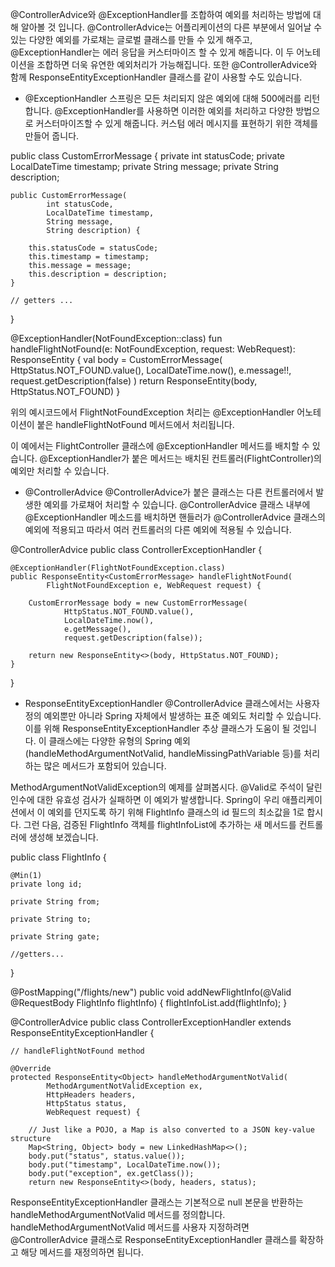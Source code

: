 @ControllerAdvice와 @ExceptionHandler를 조합하여 예외를 처리하는 방법에 대해 알아볼 것 입니다.
@ControllerAdvice는 어플리케이션의 다른 부분에서 일어날 수 있는 
다양한 예외를 가로채는 글로벌 클래스를 만들 수 있게 해주고,
@ExceptionHandler는 에러 응답을 커스터마이즈 할 수 있게 해줍니다.
이 두 어노테이션을 조합하면 더욱 유연한 예외처리가 가능해집니다.
또한 @ControllerAdvice와 함께 ResponseEntityExceptionHandler 클래스를 같이 사용할 수도 있습니다.

- @ExceptionHandler
스프링은 모든 처리되지 않은 예외에 대해 500에러를 리턴합니다.
@ExceptionHandler를 사용하면 이러한 예외를 처리하고 다양한 방법으로 커스터마이즈할 수 있게 해줍니다.
커스텀 에러 메시지를 표현하기 위한 객체를 만들어 줍니다.

public class CustomErrorMessage {
    private int statusCode;
    private LocalDateTime timestamp;
    private String message;
    private String description;

    public CustomErrorMessage(
            int statusCode, 
            LocalDateTime timestamp, 
            String message, 
            String description) {

        this.statusCode = statusCode;
        this.timestamp = timestamp;
        this.message = message;
        this.description = description;
    }

    // getters ...
}

@ExceptionHandler(NotFoundException::class)
    fun handleFlightNotFound(e: NotFoundException, request: WebRequest): ResponseEntity<CustomErrorMessage> {
        val body = CustomErrorMessage(
            HttpStatus.NOT_FOUND.value(),
            LocalDateTime.now(),
            e.message!!,
            request.getDescription(false)
        )
        return ResponseEntity(body, HttpStatus.NOT_FOUND)
    }

위의 예시코드에서 FlightNotFoundException 처리는 
@ExceptionHandler 어노테이션이 붙은 handleFlightNotFound 메서드에서 처리됩니다.

이 예에서는 FlightController 클래스에 @ExceptionHandler 메서드를 배치할 수 있습니다. 
@ExceptionHandler가 붙은 메서드는 배치된 컨트롤러(FlightController)의 예외만 처리할 수 있습니다.

- @ControllerAdvice
@ControllerAdvice가 붙은 클래스는 다른 컨트롤러에서 발생한 예외를 가로채어 처리할 수 있습니다.
@ControllerAdvice 클래스 내부에 @ExceptionHandler 메소드를 배치하면 
핸들러가 @ControllerAdvice 클래스의 예외에 적용되고 따라서 
여러 컨트롤러의 다른 예외에 적용될 수 있습니다.

@ControllerAdvice
public class ControllerExceptionHandler {

    @ExceptionHandler(FlightNotFoundException.class)
    public ResponseEntity<CustomErrorMessage> handleFlightNotFound(
            FlightNotFoundException e, WebRequest request) {

        CustomErrorMessage body = new CustomErrorMessage(
                HttpStatus.NOT_FOUND.value(),
                LocalDateTime.now(),
                e.getMessage(),
                request.getDescription(false));

        return new ResponseEntity<>(body, HttpStatus.NOT_FOUND);
    }
}

- ResponseEntityExceptionHandler
@ControllerAdvice 클래스에서는 사용자 정의 예외뿐만 아니라 Spring 자체에서 발생하는 표준 예외도 처리할 수 있습니다.
이를 위해 ResponseEntityExceptionHandler 추상 클래스가 도움이 될 것입니다.
이 클래스에는 다양한 유형의 Spring 예외(handleMethodArgumentNotValid, handleMissingPathVariable 등)를 
처리하는 많은 메서드가 포함되어 있습니다.

MethodArgumentNotValidException의 예제를 살펴봅시다.
@Valid로 주석이 달린 인수에 대한 유효성 검사가 실패하면 이 예외가 발생합니다.
Spring이 우리 애플리케이션에서 이 예외를 던지도록 하기 위해 
FlightInfo 클래스의 id 필드의 최소값을 1로 합시다. 
그런 다음, 검증된 FlightInfo 객체를 flightInfoList에 추가하는 새 메서드를 컨트롤러에 생성해 보겠습니다.

public class FlightInfo {

    @Min(1)
    private long id;

    private String from;

    private String to;

    private String gate;
    
    //getters...
}

@PostMapping("/flights/new")
public void addNewFlightInfo(@Valid @RequestBody FlightInfo flightInfo) {
    flightInfoList.add(flightInfo);
}

@ControllerAdvice
public class ControllerExceptionHandler extends ResponseEntityExceptionHandler {

    // handleFlightNotFound method

    @Override
    protected ResponseEntity<Object> handleMethodArgumentNotValid(
            MethodArgumentNotValidException ex,
            HttpHeaders headers,
            HttpStatus status,
            WebRequest request) {

        // Just like a POJO, a Map is also converted to a JSON key-value structure
        Map<String, Object> body = new LinkedHashMap<>();
        body.put("status", status.value());
        body.put("timestamp", LocalDateTime.now());
        body.put("exception", ex.getClass());
        return new ResponseEntity<>(body, headers, status);

ResponseEntityExceptionHandler 클래스는 기본적으로 null 본문을 반환하는 
handleMethodArgumentNotValid 메서드를 정의합니다. 
handleMethodArgumentNotValid 메서드를 사용자 지정하려면 
@ControllerAdvice 클래스로 ResponseEntityExceptionHandler 클래스를 확장하고 
해당 메서드를 재정의하면 됩니다.

